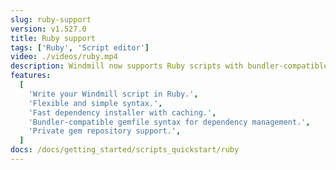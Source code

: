 ```yaml
---
slug: ruby-support
version: v1.527.0
title: Ruby support
tags: ['Ruby', 'Script editor']
video: ./videos/ruby.mp4
description: Windmill now supports Ruby scripts with bundler-compatible dependency management.
features:
  [
    'Write your Windmill script in Ruby.',
    'Flexible and simple syntax.',
    'Fast dependency installer with caching.',
    'Bundler-compatible gemfile syntax for dependency management.',
    'Private gem repository support.',
  ]
docs: /docs/getting_started/scripts_quickstart/ruby
---
```

